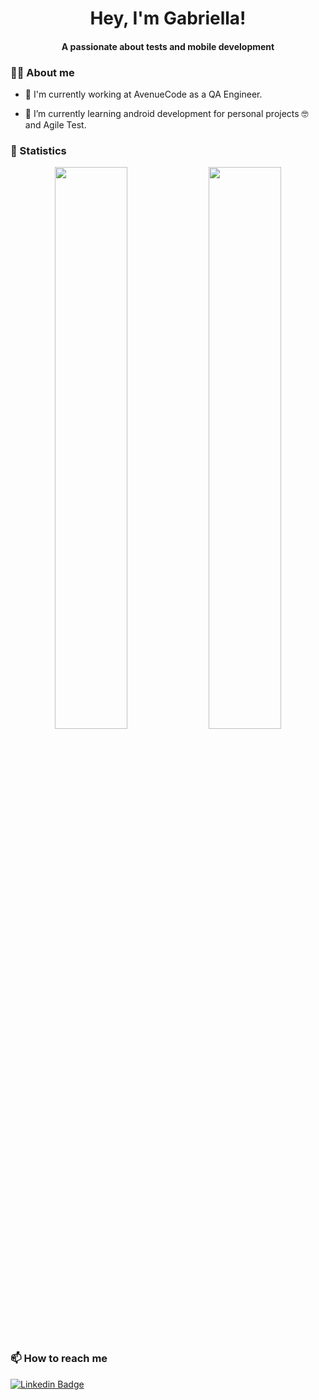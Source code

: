 <h1 align="center"> Hey, I'm Gabriella! </h1>
<h4 align="center"> A passionate about tests and mobile development </h4>


### 👩‍💻 About me
- 🔭 I'm currently working at AvenueCode as a QA Engineer.

- 🌱 I’m currently learning android development for personal projects 🤓 and Agile Test.

<!-- 
### 💻 Tech stack
-->

### 🤟 Statistics
<p align="center">
  <img width="48%" src="https://github-readme-stats.vercel.app/api?username=ohgabriella&show_icons=true&theme=buefy" />
  <img width="48%" src="https://github-readme-streak-stats.herokuapp.com/?user=ohgabriella&theme=buefy" />
</p>

### 📫 How to reach me

[![Linkedin Badge](https://img.shields.io/badge/-LinkedIn-blue?style=flat-square&logo=Linkedin&logoColor=white&link=https://www.linkedin.com/in/gabriellabarreto/)](https://www.linkedin.com/in/gabriellabarreto/)



